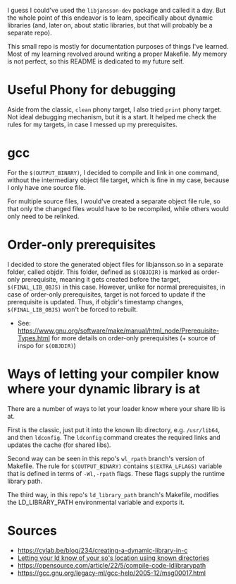 I guess I could've used the `libjansson-dev` package and called it a day. But the whole point of this endeavor is to learn, specifically about dynamic libraries (and, later on, about static libraries, but that will probably be a separate repo).

This small repo is mostly for documentation purposes of things I've learned. Most of my learning revolved around writing a proper Makefile. My memory is not perfect, so this README is dedicated to my future self.

# Useful Phony for debugging
Aside from the classic, `clean` phony target, I also tried `print` phony target. Not ideal debugging mechanism, but it is a start. It helped me check the rules for my targets, in case I messed up my prerequisites.

# gcc
For the `$(OUTPUT_BINARY)`, I decided to compile and link in one command, without the intermediary object file target, which is fine in my case, because I only have one source file.

For multiple source files, I would've created a separate object file rule, so that only the changed files would have to be recompiled, while others would only need to be relinked.

# Order-only prerequisites
I decided to store the generated object files for libjansson.so in a separate folder, called objdir. This folder, defined as `$(OBJDIR)` is marked as order-only prerequisite, meaning it gets created before the target, `$(FINAL_LIB_OBJS)` in this case. However, unlike for normal prerequisites, in case of order-only prerequisites, target is not forced to update if the prerequisite is updated. Thus, if objdir's timestamp changes, `$(FINAL_LIB_OBJS)` won't be forced to rebuilt.
- See: https://www.gnu.org/software/make/manual/html_node/Prerequisite-Types.html for more details on order-only prerequisites (+ source of inspo for `$(OBJDIR)`)


# Ways of letting your compiler know where your dynamic library is at
There are a number of ways to let your loader know where your share lib is at.

First is the classic, just put it into the known lib directory, e.g. `/usr/lib64`, and then `ldconfig`. The `ldconfig` command creates the required links and updates the cache (for shared libs).

Second way can be seen in this repo's `wl_rpath`  branch's version of Makefile. The rule for `$(OUTPUT_BINARY)` contains `$(EXTRA_LFLAGS)` variable that is defined in terms of `-Wl,-rpath` flags. These flags supply the runtime library path.

The third way, in this repo's `ld_library_path` branch's Makefile, modifies the LD_LIBRARY_PATH environmental variable and exports it.

# Sources
- https://cylab.be/blog/234/creating-a-dynamic-library-in-c
- [Letting your ld know of your so's location using known directories](https://opensource.com/article/22/5/dynamic-linking-modular-libraries-linux)
- https://opensource.com/article/22/5/compile-code-ldlibrarypath
- https://gcc.gnu.org/legacy-ml/gcc-help/2005-12/msg00017.html


